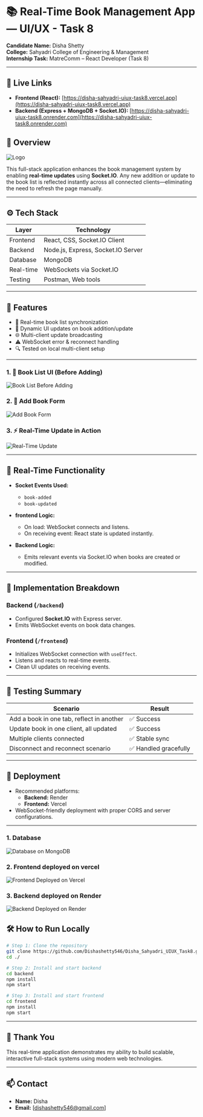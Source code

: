 # 📚 Real-Time Book Management App — UI/UX - Task 8

**Candidate Name:** Disha Shetty  
**College:** Sahyadri College of Engineering & Management  
**Internship Task:** MatreComm – React Developer (Task 8)

---

## 🔗 Live Links

- **Frontend (React):** [https://disha-sahyadri-uiux-task8.vercel.app](https://disha-sahyadri-uiux-task8.vercel.app)
- **Backend (Express + MongoDB + Socket.IO):** [https://disha-sahyadri-uiux-task8.onrender.com](https://disha-sahyadri-uiux-task8.onrender.com)

## 📝 Overview

![Logo](./Screenshots/logo.png)

This full-stack application enhances the book management system by enabling **real-time updates** using **Socket.IO**. Any new addition or update to the book list is reflected instantly across all connected clients—eliminating the need to refresh the page manually.

---

## ⚙️ Tech Stack

| Layer     | Technology                         |
| --------- | ---------------------------------- |
| Frontend  | React, CSS, Socket.IO Client       |
| Backend   | Node.js, Express, Socket.IO Server |
| Database  | MongoDB                            |
| Real-time | WebSockets via Socket.IO           |
| Testing   | Postman, Web tools                 |

---

## 🚀 Features

- 🔄 Real-time book list synchronization
- 📘 Dynamic UI updates on book addition/update
- 🌐 Multi-client update broadcasting
- ⚠️ WebSocket error & reconnect handling
- 🔍 Tested on local multi-client setup

---

### 1. 📖 Book List UI (Before Adding)

![Book List Before Adding](./Screenshots/dashboard.PNG)

### 2. 📝 Add Book Form

![Add Book Form](./Screenshots/network.png)

### 3. ⚡ Real-Time Update in Action

![Real-Time Update](./Screenshots/savedData.png)

---

## 🔄 Real-Time Functionality

- **Socket Events Used:**

  - `book-added`
  - `book-updated`

- **frontend Logic:**

  - On load: WebSocket connects and listens.
  - On receiving event: React state is updated instantly.

- **Backend Logic:**
  - Emits relevant events via Socket.IO when books are created or modified.

---

## 🔧 Implementation Breakdown

### Backend (`/backend`)

- Configured **Socket.IO** with Express server.
- Emits WebSocket events on book data changes.

### Frontend (`/frontend`)

- Initializes WebSocket connection with `useEffect`.
- Listens and reacts to real-time events.
- Clean UI updates on receiving events.

---

## 🧪 Testing Summary

| Scenario                                  | Result                |
| ----------------------------------------- | --------------------- |
| Add a book in one tab, reflect in another | ✅ Success            |
| Update book in one client, all updated    | ✅ Success            |
| Multiple clients connected                | ✅ Stable sync        |
| Disconnect and reconnect scenario         | ✅ Handled gracefully |

---

## 🚀 Deployment

- Recommended platforms:
  - **Backend:** Render
  - **Frontend:** Vercel
- WebSocket-friendly deployment with proper CORS and server configurations.

---

### 1. Database

![Database on MongoDB](./Screenshots/databaseDeploy.png)

### 2. Frontend deployed on vercel

![Frontend Deployed on Vercel](./Screenshots/vercel.PNG)

### 3. Backend deployed on Render

![Backend Deployed on Render](./Screenshots/Render.PNG)

## 🛠 How to Run Locally

```bash
# Step 1: Clone the repository
git clone https://github.com/Dishashetty546/Disha_Sahyadri_UIUX_Task8.git
cd ./

# Step 2: Install and start backend
cd backend
npm install
npm start

# Step 3: Install and start frontend
cd frontend
npm install
npm start
```

---

## 🙏 Thank You

This real-time application demonstrates my ability to build scalable, interactive full-stack systems using modern web technologies.

---

## 📫 Contact

- **Name:** Disha
- **Email:** [dishashetty546@gmail.com]
